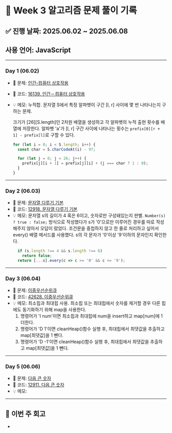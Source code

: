 # 📘 Week 3 알고리즘 문제 풀이 기록

## ✅ 진행 날짜: 2025.06.02 ~ 2025.06.08  
## 사용 언어: JavaScript

---

### Day 1 (06.02)

- 🔗 문제: [인간-컴퓨터 상호작용](https://www.acmicpc.net/problem/16139)
- 📁 코드: [16139. 인간－컴퓨터 상호작용](https://github.com/minji105/algorithm/blob/main/%EB%B0%B1%EC%A4%80/Silver/16139.%E2%80%85%EC%9D%B8%EA%B0%84%EF%BC%8D%EC%BB%B4%ED%93%A8%ED%84%B0%E2%80%85%EC%83%81%ED%98%B8%EC%9E%91%EC%9A%A9/%EC%9D%B8%EA%B0%84%EF%BC%8D%EC%BB%B4%ED%93%A8%ED%84%B0%E2%80%85%EC%83%81%ED%98%B8%EC%9E%91%EC%9A%A9.js)
- 💡 메모: 누적합. 문자열 S에서 특정 알파벳이 구간 [l, r] 사이에 몇 번 나타나는지 구하는 문제. 
  
  크기가 [26][S.length]인 2차원 배열을 생성하고 각 알파벳의 누적 출현 횟수를 배열에 저장한다. 알파벳 'a'가 [l, r] 구간 사이에 나타나는 횟수는 `prefix[0][r + 1] - prefix[l]`로 구할 수 있다.
  ```js
  for (let i = 0; i < S.length; i++) {
    const char = S.charCodeAt(i) - 97;

    for (let j = 0; j < 26; j++) {
      prefix[j][i + 1] = prefix[j][i] + (j === char ? 1 : 0);
    }
  }
  ```

---

### Day 2 (06.03)

- 🔗 문제: [문자열 다루기 기본
](https://school.programmers.co.kr/learn/courses/30/lessons/12918)
- 📁 코드: [12918. 문자열 다루기 기본](https://github.com/minji105/algorithm/blob/main/%ED%94%84%EB%A1%9C%EA%B7%B8%EB%9E%98%EB%A8%B8%EC%8A%A4/1/12918.%E2%80%85%EB%AC%B8%EC%9E%90%EC%97%B4%E2%80%85%EB%8B%A4%EB%A3%A8%EA%B8%B0%E2%80%85%EA%B8%B0%EB%B3%B8/%EB%AC%B8%EC%9E%90%EC%97%B4%E2%80%85%EB%8B%A4%EB%A3%A8%EA%B8%B0%E2%80%85%EA%B8%B0%EB%B3%B8.js)
- 💡 메모: 문자열 s의 길이가 4 혹은 6이고, 숫자로만 구성돼있는지 판별.
  `Number(s) ? true : false;` 방식으로 작성했다가 s가 '0'으로만 이루어진 경우를 따로 작성해주지 않아서 오답이 떴었다. 조건문을 중첩하지 않고 한 줄로 처리하고 싶어서 every() 배열 메서드를 사용했다. s의 각 문자가 '0'이상 '9'이하의 문자인지 확인한다.
  ```js
    if (s.length !== 4 && s.length !== 6)
      return false;
    return [...s].every(c => c >= '0' && c <= '9');
  ```

---

### Day 3 (06.04)

- 🔗 문제: [이중우선순위큐
](https://school.programmers.co.kr/learn/courses/30/lessons/42628#)
- 📁 코드: [42628. 이중우선순위큐](https://github.com/minji105/algorithm/blob/main/%ED%94%84%EB%A1%9C%EA%B7%B8%EB%9E%98%EB%A8%B8%EC%8A%A4/3/42628.%E2%80%85%EC%9D%B4%EC%A4%91%EC%9A%B0%EC%84%A0%EC%88%9C%EC%9C%84%ED%81%90/%EC%9D%B4%EC%A4%91%EC%9A%B0%EC%84%A0%EC%88%9C%EC%9C%84%ED%81%90.js)
- 💡 메모: 최소힙과 최대힙 사용. 최소힙 또는 최대힙에서 숫자를 제거할 경우 다른 힙에도 동기화하기 위해 map을 사용한다. 
  1. 명령어가 'I num'이면 최소힙과 최대힙에 num을 insert하고 map[num]에 1 더한다.
  2. 명령어가 'D 1'이면 cleanHeap()함수 실행 후, 최대힙에서 최댓값을 추출하고 map[최댓값]을 1 뺀다.
  3. 명령어가 'D -1'이면 cleanHeap()함수 실행 후, 최대힙에서 최댓값을 추출하고 map[최댓값]을 1 뺀다.

---

### Day 5 (06.06)

- 🔗 문제: [다음 큰 숫자
](https://school.programmers.co.kr/learn/courses/30/lessons/12911)
- 📁 코드: [12911. 다음 큰 숫자](https://github.com/minji105/algorithm/tree/main/%ED%94%84%EB%A1%9C%EA%B7%B8%EB%9E%98%EB%A8%B8%EC%8A%A4/2/12911.%E2%80%85%EB%8B%A4%EC%9D%8C%E2%80%85%ED%81%B0%E2%80%85%EC%88%AB%EC%9E%90)
- 💡 메모: 

---

## 📌 이번 주 회고
- 